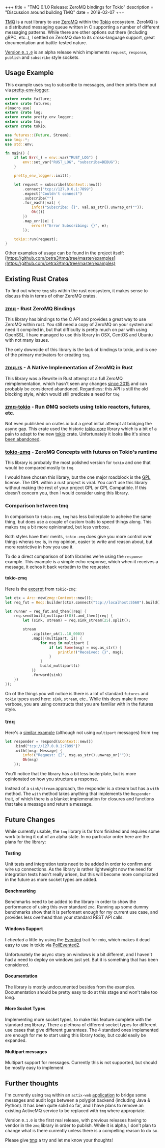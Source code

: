 
+++
title = "TMQ 0.1.0 Release: ZeroMQ bindings for Tokio"
description = "Discussion around building TMQ"
date = 2019-02-07
+++

[TMQ](https://github.com/cetra3/tmq) is a rust library to use [ZeroMQ](http://zeromq.org/) within the [Tokio](https://tokio.rs/) ecosystem.  ZeroMQ is a distributed messaging queue written in C supporting a number of different messaging patterns.  While there are other options out there (including gRPC, etc..), I settled on ZeroMQ due to its cross-language support, great documentation and battle-tested nature.

[Version `0.1.0`](https://crates.io/crates/tmq/0.1.0) is an alpha release which implements `request`, `response`, `publish` and `subscribe` style sockets.


## Usage Example

This example uses `tmq` to subscribe to messages, and then prints them out via [pretty-env-logger](https://github.com/seanmonstar/pretty-env-logger):

```rust
extern crate failure;
extern crate futures;
#[macro_use]
extern crate log;
extern crate pretty_env_logger;
extern crate tmq;
extern crate tokio;

use futures::{Future, Stream};
use tmq::*;
use std::env;

fn main() {
    if let Err(_) = env::var("RUST_LOG") {
        env::set_var("RUST_LOG", "subscribe=DEBUG");
    }

    pretty_env_logger::init();

    let request = subscribe(&Context::new())
        .connect("tcp://127.0.0.1:7899")
        .expect("Couldn't connect")
        .subscribe("")
        .for_each(|val| {
            info!("Subscribe: {}", val.as_str().unwrap_or(""));
            Ok(())
        })
        .map_err(|e| {
            error!("Error Subscribing: {}", e);
        });

    tokio::run(request);
}
```

Other examples of usage can be found in the project itself: [https://github.com/cetra3/tmq/tree/master/examples](https://github.com/cetra3/tmq/tree/master/examples)

## Existing Rust Crates

To find out where `tmq` sits within the rust ecosystem, it makes sense to discuss this in terms of other ZeroMQ crates.

### [zmq](https://crates.io/crates/zmq) - Rust ZeroMQ Bindings

This library has bindings to the C API and provides a great way to use ZeroMQ within rust.  You still need a copy of ZeroMQ on your system and need it compiled in, but that difficulty is pretty much on par with using OpenSSL.  I have managed to use this library in OSX, CentOS and Ubuntu with not many issues.

The only downside of this library is the lack of bindings to tokio, and is one of the primary motivators for creating `tmq`.

### [zmq.rs](https://github.com/zeromq/zmq.rs) - A Native Implementation of ZeroMQ in Rust

This library was a Rewrite in Rust attempt at a full ZeroMQ reimplementation, which hasn't seen any changes [since 2015](https://github.com/zeromq/zmq.rs/commits/master) and can probably be considered abandoned.  Regardless: this API is still the old blocking style, which would still predicate a need for `tmq`

### [zmq-tokio](https://github.com/rotty/zmq-tokio) - Run ØMQ sockets using tokio reactors, futures, etc.

Not even published on crates.io but a great initial attempt at bridging the async gap.  This crate used the historic [tokio-core](https://github.com/tokio-rs/tokio-core) library which is a bit of a pain to adapt to the new [tokio](https://github.com/tokio-rs/tokio) crate.  Unfortunately it looks like it's since [been abandoned](https://github.com/rotty/zmq-tokio/pull/7).

### [tokio-zmq](https://crates.io/crates/tokio-zmq) - ZeroMQ Concepts with futures on Tokio's runtime

This library is probably the most polished version for `tokio` and one that would be compared mostly to `tmq`.

I would have chosen this library, but the one major roadblock is the [GPL](https://www.gnu.org/licenses/gpl-3.0.en.html) license.  The GPL within a rust project is viral.  You can't use this library without making the rest of your project GPL or GPL Compatible. If this doesn't concern you, then I would consider using this library.

### Comparison between tmq

In comparison to `tokio-zmq`, `tmq` has less boilerplate to acheive the same thing, but does use a couple of custom traits to speed things along.  This makes `tmq` a bit more opinionated, but less verbose.

Both styles have their merits, `tokio-zmq` does give you more control over things wheras `tmq` is, in my opinion, easier to write and reason about, but more restrictive in how you use it.

To do a direct comparison of both libraries we're using the `response` example.  This example is a simple echo response, which when it receives a message, it echos it back verbatim to the requester.

#### tokio-zmq

Here is the [excerpt](https://git.asonix.dog/asonix/async-zmq/src/branch/development/tokio-zmq/examples) from `tokio-zmq`:

```rust
let ctx = Arc::new(zmq::Context::new());
let req_fut = Req::builder(ctx).connect("tcp://localhost:5560").build();

let runner = req_fut.and_then(|req| {
    req.send(build_multipart(0)).and_then(|req| {
        let (sink, stream) = req.sink_stream(25).split();

        stream
            .zip(iter_ok(1..10_000))
            .map(|(multipart, i)| {
                for msg in multipart {
                    if let Some(msg) = msg.as_str() {
                        println!("Received: {}", msg);
                    }
                }
                build_multipart(i)
            })
            .forward(sink)
    })
});
```

On of the things you will notice is there is a lot of standard `futures` and `tokio` types used here: `sink`, `stream`, etc..  While this does make it more verbose, you are using constructs that you are familiar with in the futures style.

### tmq

Here's a [similar example](https://github.com/cetra3/tmq/blob/master/examples/response.rs) (although not using `multipart` messages) from `tmq`:

```rust
let responder = respond(&Context::new())
    .bind("tcp://127.0.0.1:7899")?
    .with(|msg: Message| {
        info!("Request: {}", msg.as_str().unwrap_or(""));
        Ok(msg)
    });
```

You'll notice that the library has a bit less boilerplate, but is more opinionated on how you structure a response.

Instead of a `sink/stream` approach, the responder is a stream but has a `with` method.  The `with` method takes anything that implements the `Responder` trait, of which there is a blanket implemenation for closures and functions that take a message and return a message.

## Future Changes

While currently usable, the `tmq` library is far from finished and requires some work to bring it out of an alpha state.  In no particular order here are the plans for the library:

#### Testing

Unit tests and integration tests need to be added in order to confirm and wire up connections.  As the library is rather lightweight now the need for integration tests hasn't really arisen, but this will become more complicated in the future as more socket types are added.

#### Benchmarking

Benchmarks need to be added to the library in order to show the performance of using this over standard `zmq`.  Running up some dummy benchmarks show that it is perfomant enough for my current use case, and provides less overhead than your standard REST API calls.

#### Windows Support

I *cheated* a little by using the [Evented](https://docs.rs/mio/0.6.16/mio/event/trait.Evented.html) trait for mio, which makes it dead easy to use in tokio via [PollEvented2](https://docs.rs/tokio/0.1.15/tokio/reactor/struct.PollEvented2.html).

Unfortunately the async story on windows is a bit different, and I haven't had a need to deploy on windows just yet.  But it is something that has been considered.

#### Documentation

The library is mostly undocumented besides from the examples.  Documentation should be pretty easy to do at this stage and won't take too long.

#### More Socket Types

Implementing more socket types, to make this feature complete with the standard `zmq` library.  There a plethora of different socket types for different use cases that give different guarantees.  The 4 standard ones implemented are enough for me to start using this library today, but could easily be expanded.

#### Multipart messages

Multipart support for messages.  Currently this is not supported, but should be mostly easy to implement

## Further thoughts

I'm currently using `tmq` within an `actix-web` [application](https://www.schoolbench.com.au/) to bridge some messages and audit logs between a polyglot backend (including Java & Python).  It has been quite solid so far, and I have plans to remove an existing ActiveMQ service to be replaced with `tmq` where appropriate.

Version `0.1.0` is the first real release, with previous releases having to vendor in the `zmq` library in order to publish.   While it is alpha, I don't plan to change what is there currently unless there is a compelling reason to do so.

Please give [tmq](https://crates.io/crates/tmq) a try and let me know your thoughts!
